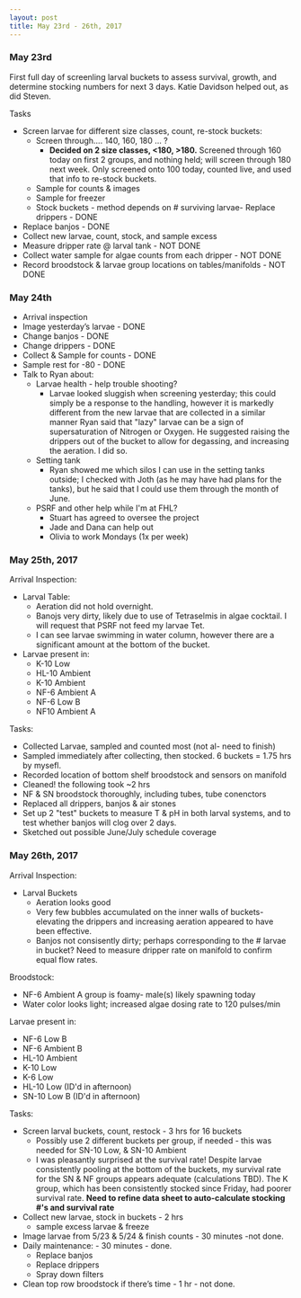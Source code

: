 ```yaml
---
layout: post
title: May 23rd - 26th, 2017 
--- 
```


### May 23rd

First full day of screenling larval buckets to assess survival, growth, and determine stocking numbers for next 3 days.  Katie Davidson helped out, as did Steven.  

Tasks
- Screen larvae for different size classes, count, re-stock buckets:
    - Screen through…. 140, 160, 180 … ?
        - **Decided on 2 size classes, <180, >180.** Screened through 160 today on first 2 groups, and nothing held; will screen through 180 next week. Only screened onto 100 today, counted live, and used that info to re-stock buckets.
    - Sample for counts & images
    - Sample for freezer
    - Stock buckets - method depends on # surviving larvae- Replace drippers - DONE
- Replace banjos - DONE
- Collect new larvae, count, stock, and sample excess
- Measure dripper rate @ larval tank  - NOT DONE
- Collect water sample for algae counts from each dripper - NOT DONE
- Record broodstock & larvae group locations on tables/manifolds - NOT DONE

### May 24th 

- Arrival inspection
- Image yesterday’s larvae - DONE 
- Change banjos - DONE
- Change drippers - DONE
- Collect & Sample for counts - DONE
- Sample rest for -80 - DONE
- Talk to Ryan about:
    - Larvae health - help trouble shooting? 
      - Larvae looked sluggish when screening yesterday; this could simply be a response to the handling, however it is markedly different from the new larvae that are collected in a similar manner Ryan said that "lazy" larvae can be a sign of supersaturation of Nitrogen or Oxygen. He suggested raising the drippers out of the bucket to allow for degassing, and increasing the aeration. I did so. 
    - Setting tank
      - Ryan showed me which silos I can use in the setting tanks outside; I checked with Joth (as he may have had plans for the tanks), but he said that I could use them through the month of June. 
    - PSRF and other help while I'm at FHL?
      - Stuart has agreed to oversee the project 
      - Jade and Dana can help out
      - Olivia to work Mondays (1x per week)
    
### May 25th, 2017 

Arrival Inspection:
  - Larval Table:
    - Aeration did not hold overnight. 
    - Banojs very dirty, likely due to use of Tetraselmis in algae cocktail. I will request that PSRF not feed my larvae Tet.
    - I can see larvae swimming in water column, however there are a significant amount at the bottom of the bucket. 
  - Larvae present in:
    - K-10 Low
    - HL-10 Ambient
    - K-10 Ambient
    - NF-6 Ambient A
    - NF-6 Low B
    - NF10 Ambient A
 
 Tasks:
 - Collected Larvae, sampled and counted most (not al- need to finish)
 - Sampled immediately after collecting, then stocked. 6 buckets = 1.75 hrs by mysefl.
 - Recorded location of bottom shelf broodstock and sensors on manifold 
 - Cleaned! the following took ~2 hrs
  - NF & SN broodstock thoroughly, including tubes, tube conenctors 
  - Replaced all drippers, banjos & air stones
 - Set up 2 "test" buckets to measure T & pH in both larval systems, and to test whether banjos will clog over 2 days. 
 - Sketched out possible June/July schedule coverage 


### May 26th, 2017    

Arrival Inspection: 
  - Larval Buckets
    - Aeration looks good
    - Very few bubbles accumulated on the inner walls of buckets- elevating the drippers and increasing aeration appeared to have been effective.
    - Banjos not consisently dirty; perhaps corresponding to the # larvae in bucket? Need to measure dripper rate on manifold to confirm equal flow rates.
 
 Broodstock:
   - NF-6 Ambient A group is foamy- male(s) likely spawning today
   - Water color looks light; increased algae dosing rate to 120 pulses/min
 
 Larvae present in:
   - NF-6 Low B
   - NF-6 Ambient B
   - HL-10 Ambient
   - K-10 Low
   - K-6 Low
   - HL-10 Low (ID'd in afternoon)
   - SN-10 Low B (ID'd in afternoon)

Tasks:
- Screen larval buckets, count, restock - 3 hrs for 16 buckets
  - Possibly use 2 different buckets per group, if needed - this was needed for SN-10 Low, & SN-10 Ambient
  - I was pleasantly surprised at the survival rate! Despite larvae consistently pooling at the bottom of the buckets, my survival rate for the SN & NF groups appears adequate (calculations TBD).  The K group, which has been consistently stocked since Friday, had poorer survival rate.  **Need to refine data sheet to auto-calculate stocking #'s and survival rate** 
- Collect new larvae, stock in buckets - 2 hrs
    - sample excess larvae & freeze
- Image larvae from 5/23 & 5/24 & finish counts - 30 minutes -not done.
- Daily maintenance: - 30 minutes - done.
    - Replace banjos
    - Replace drippers
    - Spray down filters
- Clean top row broodstock if there’s time - 1 hr - not done.
